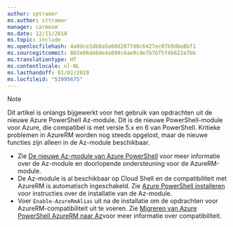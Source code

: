 ```yaml
---
author: sptramer
ms.author: sttramer
manager: carmonm
ms.date: 12/11/2018
ms.topic: include
ms.openlocfilehash: 4a0dce1db8a5a60d2077d8c6427ec07b9d6e8bf1
ms.sourcegitcommit: 803e66de6de4a094c6ae9cde7b76f5f4b622a7bb
ms.translationtype: HT
ms.contentlocale: nl-NL
ms.lasthandoff: 01/02/2019
ms.locfileid: "53995675"
---
```

> [!NOTE]
>
> Dit artikel is onlangs bijgewerkt voor het gebruik van opdrachten uit de nieuwe Azure PowerShell Az-module. Dit is de nieuwe PowerShell-module voor Azure, die compatibel is met versie 5.x en 6 van PowerShell. Kritieke problemen in AzureRM worden nog steeds opgelost, maar de nieuwe functies zijn alleen in de Az-module beschikbaar.
>
> * Zie [De nieuwe Az-module van Azure PowerShell](/powershell/azure/new-azureps-module-az) voor meer informatie over de Az-module en doorlopende ondersteuning voor de AzureRM-module.
> * De Az-module is al beschikbaar op Cloud Shell en de compatibiliteit met AzureRM is automatisch ingeschakeld.
>   Zie [Azure PowerShell installeren](/powershell/azure/install-az-ps) voor instructies over de installatie van de Az-module.
> * Voer `Enable-AzureRmAlias` uit na de installatie om de opdrachten voor AzureRM-compatibiliteit uit te voeren.
>   Zie [Migreren van Azure PowerShell AzureRM naar Az](/powershell/azure/migrate-from-azurerm-to-az)voor meer informatie over compatibiliteit.

